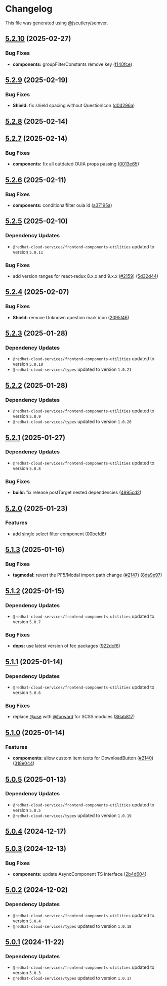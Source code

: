 # Changelog

This file was generated using [@jscutlery/semver](https://github.com/jscutlery/semver).

## [5.2.10](https://github.com/RedHatInsights/frontend-components/compare/@redhat-cloud-services/frontend-components-5.2.9...@redhat-cloud-services/frontend-components-5.2.10) (2025-02-27)


### Bug Fixes

* **components:** groupFilterConstants remove key ([f140fce](https://github.com/RedHatInsights/frontend-components/commit/f140fce2662bace3bf4854e9425de3ff2e54b9be))

## [5.2.9](https://github.com/RedHatInsights/frontend-components/compare/@redhat-cloud-services/frontend-components-5.2.8...@redhat-cloud-services/frontend-components-5.2.9) (2025-02-19)


### Bug Fixes

* **Shield:** fix shield spacing without QuestionIcon ([d04296a](https://github.com/RedHatInsights/frontend-components/commit/d04296ae66e46035de5ba2bccf015215545e02c4))

## [5.2.8](https://github.com/RedHatInsights/frontend-components/compare/@redhat-cloud-services/frontend-components-5.2.7...@redhat-cloud-services/frontend-components-5.2.8) (2025-02-14)

## [5.2.7](https://github.com/RedHatInsights/frontend-components/compare/@redhat-cloud-services/frontend-components-5.2.6...@redhat-cloud-services/frontend-components-5.2.7) (2025-02-14)


### Bug Fixes

* **components:** fix all outdated OUIA props passing ([0013e65](https://github.com/RedHatInsights/frontend-components/commit/0013e65958803ece733f26ab5cd9cdc0a40cfa51))

## [5.2.6](https://github.com/RedHatInsights/frontend-components/compare/@redhat-cloud-services/frontend-components-5.2.5...@redhat-cloud-services/frontend-components-5.2.6) (2025-02-11)


### Bug Fixes

* **components:** conditionalfilter ouia id ([a37195a](https://github.com/RedHatInsights/frontend-components/commit/a37195aae183b5e3083653a0c6636327b3d21085))

## [5.2.5](https://github.com/RedHatInsights/frontend-components/compare/@redhat-cloud-services/frontend-components-5.2.4...@redhat-cloud-services/frontend-components-5.2.5) (2025-02-10)

### Dependency Updates

* `@redhat-cloud-services/frontend-components-utilities` updated to version `5.0.11`

### Bug Fixes

* add version ranges for react-redux 8.x.x and 9.x.x ([#2159](https://github.com/RedHatInsights/frontend-components/issues/2159)) ([5d32d44](https://github.com/RedHatInsights/frontend-components/commit/5d32d44ec06c723d0efaa8ab2cc4f6a9c73c7805))

## [5.2.4](https://github.com/RedHatInsights/frontend-components/compare/@redhat-cloud-services/frontend-components-5.2.3...@redhat-cloud-services/frontend-components-5.2.4) (2025-02-07)


### Bug Fixes

* **Shield:** remove Unknown question mark icon ([2095f46](https://github.com/RedHatInsights/frontend-components/commit/2095f46cf9571100d0291d04ddeaedfe754d8e14))

## [5.2.3](https://github.com/RedHatInsights/frontend-components/compare/@redhat-cloud-services/frontend-components-5.2.2...@redhat-cloud-services/frontend-components-5.2.3) (2025-01-28)

### Dependency Updates

* `@redhat-cloud-services/frontend-components-utilities` updated to version `5.0.10`
* `@redhat-cloud-services/types` updated to version `1.0.21`
## [5.2.2](https://github.com/RedHatInsights/frontend-components/compare/@redhat-cloud-services/frontend-components-5.2.1...@redhat-cloud-services/frontend-components-5.2.2) (2025-01-28)

### Dependency Updates

* `@redhat-cloud-services/frontend-components-utilities` updated to version `5.0.9`
* `@redhat-cloud-services/types` updated to version `1.0.20`
## [5.2.1](https://github.com/RedHatInsights/frontend-components/compare/@redhat-cloud-services/frontend-components-5.2.0...@redhat-cloud-services/frontend-components-5.2.1) (2025-01-27)

### Dependency Updates

* `@redhat-cloud-services/frontend-components-utilities` updated to version `5.0.8`

### Bug Fixes

* **build:** fix release postTarget nested dependencies ([4895cd2](https://github.com/RedHatInsights/frontend-components/commit/4895cd2eba32336a220ddec442916858400ebb3e))

## [5.2.0](https://github.com/RedHatInsights/frontend-components/compare/@redhat-cloud-services/frontend-components-5.1.3...@redhat-cloud-services/frontend-components-5.2.0) (2025-01-23)


### Features

* add single select filter component ([00bcfd8](https://github.com/RedHatInsights/frontend-components/commit/00bcfd816dfe0413bf1e16315c6401b054900fb1))

## [5.1.3](https://github.com/RedHatInsights/frontend-components/compare/@redhat-cloud-services/frontend-components-5.1.2...@redhat-cloud-services/frontend-components-5.1.3) (2025-01-16)


### Bug Fixes

* **tagmodal:** revert the PF5/Modal import path change ([#2147](https://github.com/RedHatInsights/frontend-components/issues/2147)) ([8da9e97](https://github.com/RedHatInsights/frontend-components/commit/8da9e977367b848f09a956b42ee76994f44dab20))

## [5.1.2](https://github.com/RedHatInsights/frontend-components/compare/@redhat-cloud-services/frontend-components-5.1.1...@redhat-cloud-services/frontend-components-5.1.2) (2025-01-15)

### Dependency Updates

* `@redhat-cloud-services/frontend-components-utilities` updated to version `5.0.7`

### Bug Fixes

* **deps:** use latest version of fec packages ([922dcf6](https://github.com/RedHatInsights/frontend-components/commit/922dcf6795942109d75c77273b546ca7f726b2a8))

## [5.1.1](https://github.com/RedHatInsights/frontend-components/compare/@redhat-cloud-services/frontend-components-5.1.0...@redhat-cloud-services/frontend-components-5.1.1) (2025-01-14)

### Dependency Updates

* `@redhat-cloud-services/frontend-components-utilities` updated to version `5.0.6`

### Bug Fixes

* replace [@use](https://github.com/use) with [@forward](https://github.com/forward) for SCSS modules ([86ab817](https://github.com/RedHatInsights/frontend-components/commit/86ab81791ca6f739f1a689713a0ca304162ebdfd))

## [5.1.0](https://github.com/RedHatInsights/frontend-components/compare/@redhat-cloud-services/frontend-components-5.0.5...@redhat-cloud-services/frontend-components-5.1.0) (2025-01-14)


### Features

* **compoments:** allow custom item texts for DownloadButton ([#2140](https://github.com/RedHatInsights/frontend-components/issues/2140)) ([318e044](https://github.com/RedHatInsights/frontend-components/commit/318e044f35aaf7bd92110f7c61d2304a17ea7e03))

## [5.0.5](https://github.com/RedHatInsights/frontend-components/compare/@redhat-cloud-services/frontend-components-5.0.4...@redhat-cloud-services/frontend-components-5.0.5) (2025-01-13)

### Dependency Updates

* `@redhat-cloud-services/frontend-components-utilities` updated to version `5.0.5`
* `@redhat-cloud-services/types` updated to version `1.0.19`
## [5.0.4](https://github.com/RedHatInsights/frontend-components/compare/@redhat-cloud-services/frontend-components-5.0.3...@redhat-cloud-services/frontend-components-5.0.4) (2024-12-17)

## [5.0.3](https://github.com/RedHatInsights/frontend-components/compare/@redhat-cloud-services/frontend-components-5.0.2...@redhat-cloud-services/frontend-components-5.0.3) (2024-12-13)


### Bug Fixes

* **components:** update AsyncComponent TS interface ([2b4d604](https://github.com/RedHatInsights/frontend-components/commit/2b4d60486c189c33dd79893e0d1626b84d19db78))

## [5.0.2](https://github.com/RedHatInsights/frontend-components/compare/@redhat-cloud-services/frontend-components-5.0.1...@redhat-cloud-services/frontend-components-5.0.2) (2024-12-02)

### Dependency Updates

* `@redhat-cloud-services/frontend-components-utilities` updated to version `5.0.4`
* `@redhat-cloud-services/types` updated to version `1.0.18`
## [5.0.1](https://github.com/RedHatInsights/frontend-components/compare/@redhat-cloud-services/frontend-components-5.0.0...@redhat-cloud-services/frontend-components-5.0.1) (2024-11-22)

### Dependency Updates

* `@redhat-cloud-services/frontend-components-utilities` updated to version `5.0.3`
* `@redhat-cloud-services/types` updated to version `1.0.17`

